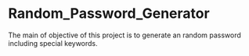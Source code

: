 # Random_Password_Generator
The main of objective of this project is to generate an random password including special keywords.
